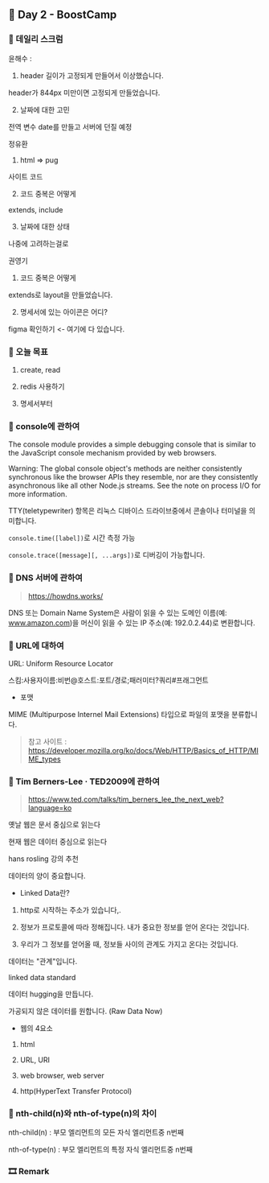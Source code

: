 ## 📕 Day 2 - BoostCamp

### 📘 데일리 스크럼

윤해수 : 

1. header 길이가 고정되게 만들어서 이상했습니다.

header가 844px 미만이면 고정되게 만들었습니다.

2. 날짜에 대한 고민

전역 변수 date를 만들고 서버에 던질 예정

정유환

1. html => pug

사이트 코드

2. 코드 중복은 어떻게 

extends, include

3. 날짜에 대한 상태 

나중에 고려하는걸로

권영기

1. 코드 중복은 어떻게

extends로 layout을 만들었습니다. 

2. 명세서에 있는 아이콘은 어디?

figma 확인하기 <- 여기에 다 있습니다.

### 📘 오늘 목표

1. create, read

2. redis 사용하기 

3. 명세서부터 

### 📘 console에 관하여

The console module provides a simple debugging console that is similar to the JavaScript console mechanism provided by web browsers.

Warning: The global console object's methods are neither consistently synchronous like the browser APIs they resemble, nor are they consistently asynchronous like all other Node.js streams. See the note on process I/O for more information.

TTY(teletypewriter) 항목은 리눅스 디바이스 드라이브중에서 콘솔이나 터미널을 의미합니다.

`console.time([label])`로 시간 측정 가능

`console.trace([message][, ...args])`로 디버깅이 가능합니다.

### 📘 DNS 서버에 관하여

> https://howdns.works/

DNS 또는 Domain Name System은 사람이 읽을 수 있는 도메인 이름(예: www.amazon.com)을 머신이 읽을 수 있는 IP 주소(예: 192.0.2.44)로 변환합니다.

### 📘 URL에 대하여

URL: Uniform Resource Locator

스킴:사용자이름:비번@호스트:포트/경로;패러미터?쿼리#프래그먼트

* 포맷 

MIME (Multipurpose Internel Mail Extensions) 타입으로 파일의 포맷을 분류합니다.

> 참고 사이트 : https://developer.mozilla.org/ko/docs/Web/HTTP/Basics_of_HTTP/MIME_types

### 📘 Tim Berners-Lee · TED2009에 관하여

> https://www.ted.com/talks/tim_berners_lee_the_next_web?language=ko

옛날 웹은 문서 중심으로 읽는다

현재 웹은 데이터 중심으로 읽는다

hans rosling 강의 추천

데이터의 양이 중요합니다.

* Linked Data란? 

1. http로 시작하는 주소가 있습니다,.

2. 정보가 프로토콜에 따라 정해집니다. 내가 중요한 정보를 얻어 온다는 것입니다.

3. 우리가 그 정보를 얻어올 때, 정보들 사이의 관계도 가지고 온다는 것입니다.

데이터는 "관계"입니다.

linked data standard

데이터 hugging을 만듭니다.

가공되지 않은 데이터를 원합니다. (Raw Data Now)

* 웹의 4요소

1. html

2. URL, URI

3. web browser, web server

4. http(HyperText Transfer Protocol)

### 📘 nth-child(n)와 nth-of-type(n)의 차이

nth-child(n) : 부모 엘리먼트의 모든 자식 엘리먼트중 n번째

nth-of-type(n) : 부모 엘리먼트의 특정 자식 엘리먼트중 n번째

### 🎞 Remark
